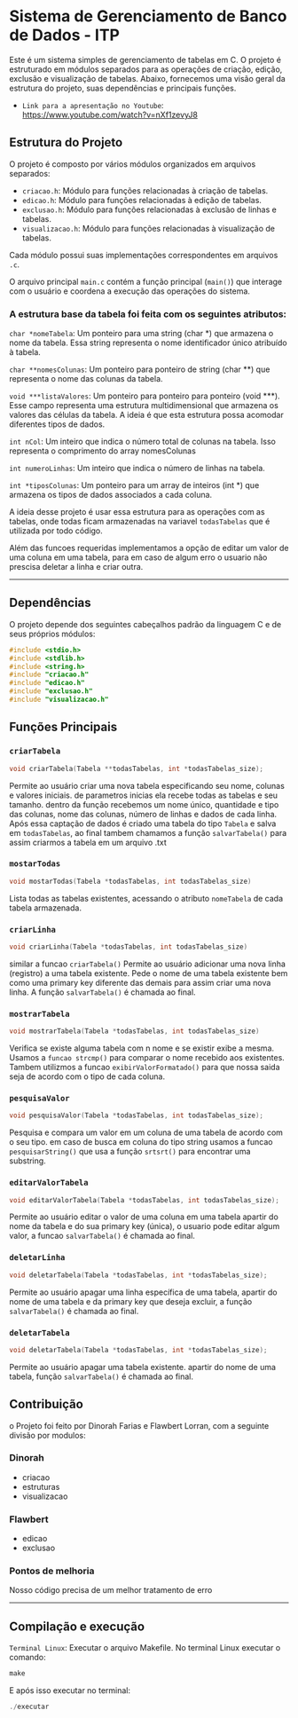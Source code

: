 # Sistema de Gerenciamento de Banco de Dados - ITP
Este é um sistema simples de gerenciamento de tabelas em C. O projeto é estruturado em módulos separados para as operações de criação, edição, exclusão e visualização de tabelas. Abaixo, fornecemos uma visão geral da estrutura do projeto, suas dependências e principais funções.

- `Link para a apresentação no Youtube`: https://www.youtube.com/watch?v=nXf1zevyJ8

## Estrutura do Projeto

O projeto é composto por vários módulos organizados em arquivos separados:

- `criacao.h`: Módulo para funções relacionadas à criação de tabelas.
- `edicao.h`: Módulo para funções relacionadas à edição de tabelas.
- `exclusao.h`: Módulo para funções relacionadas à exclusão de linhas e tabelas.
- `visualizacao.h`: Módulo para funções relacionadas à visualização de tabelas.

Cada módulo possui suas implementações correspondentes em arquivos `.c`.

O arquivo principal `main.c` contém a função principal (`main()`) que interage com o usuário e coordena a execução das operações do sistema.

### A estrutura base da tabela foi feita com os seguintes atributos:

`char *nomeTabela`: Um ponteiro para uma string (char *) que armazena o nome da tabela. Essa string representa o nome identificador único atribuído à tabela.

`char **nomesColunas`: Um ponteiro para ponteiro de string (char **) que representa o nome das colunas da tabela.

`void ***listaValores`: Um ponteiro para ponteiro para ponteiro (void ***). Esse campo representa uma estrutura multidimensional que armazena os valores das células da tabela. A ideia é que esta estrutura possa acomodar diferentes tipos de dados. 

`int nCol`: Um inteiro que indica o número total de colunas na tabela. Isso representa o comprimento do array nomesColunas

`int numeroLinhas`: Um inteiro que indica o número de linhas na tabela. 

`int *tiposColunas`: Um ponteiro para um array de inteiros (int *) que armazena os tipos de dados associados a cada coluna.

A ideia desse projeto é usar essa estrutura para as operações com as tabelas, onde todas ficam armazenadas na variavel `todasTabelas` que é utilizada por todo código.

Além das funcoes requeridas implementamos a opção de editar um valor de uma coluna em uma tabela, para em caso de algum erro o usuario não prescisa deletar a linha e criar outra. 


***


## Dependências

O projeto depende dos seguintes cabeçalhos padrão da linguagem C e de seus próprios módulos:

```c
#include <stdio.h>
#include <stdlib.h>
#include <string.h>
#include "criacao.h"
#include "edicao.h"
#include "exclusao.h"
#include "visualizacao.h"
```

## Funções Principais
### `criarTabela` 
```c
void criarTabela(Tabela **todasTabelas, int *todasTabelas_size);
```
Permite ao usuário criar uma nova tabela especificando seu nome, colunas e valores iniciais. de parametros inicias ela recebe todas as tabelas e seu tamanho. dentro da função recebemos um nome único, quantidade e tipo das colunas, nome das colunas, número de linhas e dados de cada linha. Após essa captação de dados é criado uma tabela do tipo `Tabela` e salva em `todasTabelas`, ao final tambem chamamos a função `salvarTabela()` para assim criarmos a tabela em um arquivo .txt

  
### `mostarTodas` 
```c
void mostarTodas(Tabela *todasTabelas, int todasTabelas_size)
```
Lista todas as tabelas existentes, acessando o atributo `nomeTabela` de cada tabela armazenada.


### `criarLinha`
```c
void criarLinha(Tabela *todasTabelas, int todasTabelas_size)
```
similar a funcao `criarTabela()` Permite ao usuário adicionar uma nova linha (registro) a uma tabela existente. Pede o nome de uma tabela existente bem como uma primary key diferente das demais para assim criar uma nova linha. A função `salvarTabela()` é chamada ao final.


### `mostrarTabela` 
```c
void mostrarTabela(Tabela *todasTabelas, int todasTabelas_size)
```
Verifica se existe alguma tabela com n nome e se existir exibe a mesma. Usamos a `funcao strcmp()` para comparar o nome recebido aos existentes. Tambem utilizmos a funcao `exibirValorFormatado()` para que nossa saida seja de acordo com o tipo de cada coluna.

### `pesquisaValor` 
```c
void pesquisaValor(Tabela *todasTabelas, int todasTabelas_size);
```
Pesquisa e compara um valor em um coluna de uma tabela de acordo com o seu tipo. em caso de busca em coluna do tipo string usamos a funcao `pesquisarString()` que usa a função `srtsrt()` para encontrar uma substring.
 
### `editarValorTabela` 
```c
void editarValorTabela(Tabela *todasTabelas, int todasTabelas_size);
```
Permite ao usuário editar o valor de uma coluna em uma tabela apartir  do nome da tabela e do sua primary key (única), o usuario pode editar algum valor, a funcao `salvarTabela()` é chamada ao final.

### `deletarLinha`
```c
void deletarTabela(Tabela *todasTabelas, int *todasTabelas_size);
```
Permite ao usuário apagar uma linha específica de uma tabela, apartir do nome de uma tabela e da primary key que deseja excluir, a função `salvarTabela()` é chamada ao final.

### `deletarTabela` 
```c
void deletarTabela(Tabela *todasTabelas, int *todasTabelas_size);
```
Permite ao usuário apagar uma tabela existente. apartir do nome de uma tabela, função `salvarTabela()` é chamada ao final.

## Contribuição
o Projeto foi feito por Dinorah Farias e Flawbert Lorran, com a seguinte divisão por modulos:

### Dinorah
* criacao
* estruturas
* visualizacao

### Flawbert
* edicao
* exclusao

### Pontos de melhoria
Nosso código precisa de um melhor tratamento de erro


***


## Compilação e execução
`Terminal Linux`: Executar o arquivo Makefile. No terminal Linux executar o comando:
```c
make
```
E após isso executar no terminal:
```c
./executar
```

